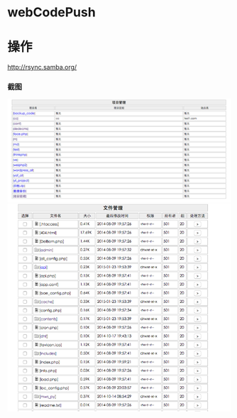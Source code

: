 # webCodePush

# 操作
http://rsync.samba.org/




### 截图
[![项目页](/screenshot/screenshot_1.png)](/screenshot/screenshot_1.png)
[![文件页](/screenshot/screenshot_2.png)](/screenshot/screenshot_2.png)